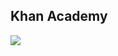 ## Khan Academy
<a target="_blank" href="https://github.com/NDNey/layouts">
	<img src="https://res.cloudinary.com/dile8hu1p/image/upload/v1645129249/websites/khan-academy_axolbf.png"  >
</a>